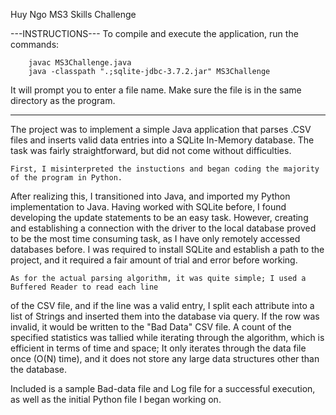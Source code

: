 Huy Ngo
MS3 Skills Challenge

---INSTRUCTIONS---
To compile and execute the application, run the commands:
```
	javac MS3Challenge.java
	java -classpath ".;sqlite-jdbc-3.7.2.jar" MS3Challenge
```

It will prompt you to enter a file name.  Make sure the file is in the same directory as the program.

------------------

The project was to implement a simple Java application that parses .CSV files and inserts
valid data entries into a SQLite In-Memory database.  The task was fairly straightforward, but
did not come without difficulties.

	First, I misinterpreted the instuctions and began coding the majority of the program in Python.
After realizing this, I transitioned into Java, and imported my Python implementation to Java.
Having worked with SQLite before, I found developing the update statements to be an easy task.
However, creating and establishing a connection with the driver to the local database proved to be
the most time consuming task, as I have only remotely accessed databases before.  I was required to install
SQLite and establish a path to the project, and it required a fair amount of trial and error before working.

	As for the actual parsing algorithm, it was quite simple; I used a Buffered Reader to read each line
of the CSV file, and if the line was a valid entry, I split each attribute into a list of Strings and inserted
them into the database via query.  If the row was invalid, it would be written to the "Bad Data" CSV file.  A
count of the specified statistics was tallied while iterating through the algorithm, which is efficient in terms
of time and space; It only iterates through the data file once (O(N) time), and it does not store any large data
structures other than the database.

Included is a sample Bad-data file and Log file for a successful execution, as well as the initial Python file
I began working on.


